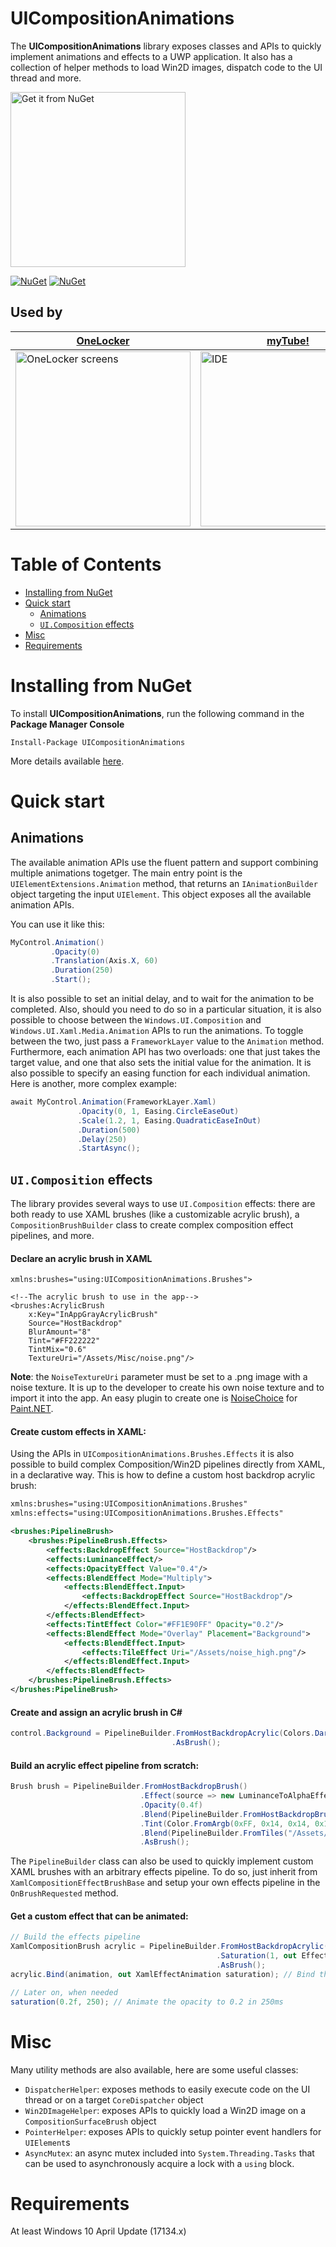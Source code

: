 # UICompositionAnimations

The **UICompositionAnimations** library exposes classes and APIs to quickly implement animations and effects to a UWP application.
It also has a collection of helper methods to load Win2D images, dispatch code to the UI thread and more.

<a href="https://www.nuget.org/packages/UICompositionAnimations/"><img src="https://i.imgur.com/7WcDj71.png" alt="Get it from NuGet" width='280' /></a>

[![NuGet](https://img.shields.io/nuget/v/UICompositionAnimations.svg)](https://www.nuget.org/packages/UICompositionAnimations/) [![NuGet](https://img.shields.io/nuget/dt/UICompositionAnimations.svg)](https://www.nuget.org/stats/packages/UICompositionAnimations?groupby=Version)

## Used by

| [**OneLocker**](https://www.microsoft.com/store/apps/9nblggh3t7g3?cid=UICompositionAnimations) | [**myTube!**](https://www.microsoft.com/store/apps/9wzdncrcwf3l?cid=UICompositionAnimations) | [**Brainf\*ck#**](https://www.microsoft.com/store/apps/9nblgggzhvq5?cid=UICompositionAnimations) |
| --- | --- | --- |
| <img src="https://i.imgur.com/i2LgImE.png" alt="OneLocker screens" width='280'/> | <img src="https://i.imgur.com/Rjc3nlY.png" alt="IDE" width='280'/> | <img src="https://i.imgur.com/rdiVWEH.png" alt="IDE" width='280'/> |

# Table of Contents

- [Installing from NuGet](#installing-from-nuget)
- [Quick start](#quick-start)
  - [Animations](#animations) 
  - [`UI.Composition` effects](#uicomposition-effects)
- [Misc](#misc)
- [Requirements](#requirements)

# Installing from NuGet

To install **UICompositionAnimations**, run the following command in the **Package Manager Console**

```
Install-Package UICompositionAnimations
```

More details available [here](https://www.nuget.org/packages/UICompositionAnimations/).

# Quick start

## Animations

The available animation APIs use the fluent pattern and support combining multiple animations togetger. The main entry point is the ` UIElementExtensions.Animation` method, that returns an `IAnimationBuilder` object targeting the input `UIElement`. This object exposes all the available animation APIs.

You can use it like this:

```C#
MyControl.Animation()
         .Opacity(0)
         .Translation(Axis.X, 60)
         .Duration(250)
         .Start();
```

It is also possible to set an initial delay, and to wait for the animation to be completed. Also, should you need to do so in a particular situation, it is also possible to choose between the `Windows.UI.Composition` and `Windows.UI.Xaml.Media.Animation` APIs to run the animations. To toggle between the two, just pass a `FrameworkLayer` value to the `Animation` method. Furthermore, each animation API has two overloads: one that just takes the target value, and one that also sets the initial value for the animation. It is also possible to specify an easing function for each individual animation. Here is another, more complex example:

```C#
await MyControl.Animation(FrameworkLayer.Xaml)
               .Opacity(0, 1, Easing.CircleEaseOut)
               .Scale(1.2, 1, Easing.QuadraticEaseInOut)
               .Duration(500)
               .Delay(250)
               .StartAsync();
```

## `UI.Composition` effects

The library provides several ways to use `UI.Composition` effects: there are both ready to use XAML brushes (like a customizable acrylic brush), a `CompositionBrushBuilder` class to create complex composition effect pipelines, and more.

#### Declare an acrylic brush in XAML

```XAML
xmlns:brushes="using:UICompositionAnimations.Brushes">
  
<!--The acrylic brush to use in the app-->
<brushes:AcrylicBrush
    x:Key="InAppGrayAcrylicBrush"
    Source="HostBackdrop"
    BlurAmount="8"
    Tint="#FF222222"
    TintMix="0.6"
    TextureUri="/Assets/Misc/noise.png"/>
```

**Note**: the `NoiseTextureUri` parameter must be set to a .png image with a noise texture. It is up to the developer to create his own noise texture and to import it into the app. An easy plugin to create one is [NoiseChoice](https://forums.getpaint.net/topic/22500-red-ochre-plug-in-pack-v9-updated-30th-july-2014/) for [Paint.NET](https://www.getpaint.net/).

#### Create custom effects in XAML:

Using the APIs in `UICompositionAnimations.Brushes.Effects` it is also possible to build complex Composition/Win2D pipelines directly from XAML, in a declarative way. This is how to define a custom host backdrop acrylic brush:

```xml
xmlns:brushes="using:UICompositionAnimations.Brushes"
xmlns:effects="using:UICompositionAnimations.Brushes.Effects"

<brushes:PipelineBrush>
    <brushes:PipelineBrush.Effects>
        <effects:BackdropEffect Source="HostBackdrop"/>
        <effects:LuminanceEffect/>
        <effects:OpacityEffect Value="0.4"/>
        <effects:BlendEffect Mode="Multiply">
            <effects:BlendEffect.Input>
                <effects:BackdropEffect Source="HostBackdrop"/>
            </effects:BlendEffect.Input>
        </effects:BlendEffect>
        <effects:TintEffect Color="#FF1E90FF" Opacity="0.2"/>
        <effects:BlendEffect Mode="Overlay" Placement="Background">
            <effects:BlendEffect.Input>
                <effects:TileEffect Uri="/Assets/noise_high.png"/>
            </effects:BlendEffect.Input>
        </effects:BlendEffect>
    </brushes:PipelineBrush.Effects>
</brushes:PipelineBrush>
```

#### Create and assign an acrylic brush in C#

```C#
control.Background = PipelineBuilder.FromHostBackdropAcrylic(Colors.DarkOrange, 0.6f, new Uri("ms-appx:///Assets/noise.png"))
                                    .AsBrush();
```

#### Build an acrylic effect pipeline from scratch:

```C#
Brush brush = PipelineBuilder.FromHostBackdropBrush()
                             .Effect(source => new LuminanceToAlphaEffect { Source = source })
                             .Opacity(0.4f)
                             .Blend(PipelineBuilder.FromHostBackdropBrush(), BlendEffectMode.Multiply)
                             .Tint(Color.FromArgb(0xFF, 0x14, 0x14, 0x14), 0.8f)
                             .Blend(PipelineBuilder.FromTiles("/Assets/noise.png".ToAppxUri()), BlendEffectMode.Overlay, Placement.Background)
                             .AsBrush();
```

The `PipelineBuilder` class can also be used to quickly implement custom XAML brushes with an arbitrary effects pipeline. To do so, just inherit from `XamlCompositionEffectBrushBase` and setup your own effects pipeline in the `OnBrushRequested` method.

#### Get a custom effect that can be animated:

```C#
// Build the effects pipeline
XamlCompositionBrush acrylic = PipelineBuilder.FromHostBackdropAcrylic(Colors.Orange, 0.6f, new Uri("ms-appx:///Assets/noise.png"))
                                              .Saturation(1, out EffectAnimation animation)
                                              .AsBrush();
acrylic.Bind(animation, out XamlEffectAnimation saturation); // Bind the effect animation to the target brush

// Later on, when needed
saturation(0.2f, 250); // Animate the opacity to 0.2 in 250ms
```

# Misc

Many utility methods are also available, here are some useful classes:
- `DispatcherHelper`: exposes methods to easily execute code on the UI thread or on a target `CoreDispatcher` object
- `Win2DImageHelper`: exposes APIs to quickly load a Win2D image on a `CompositionSurfaceBrush` object
- `PointerHelper`: exposes APIs to quickly setup pointer event handlers for `UIElement`s
- `AsyncMutex`: an async mutex included into `System.Threading.Tasks` that can be used to asynchronously acquire a lock with a `using` block.

# Requirements
At least Windows 10 April Update (17134.x)
